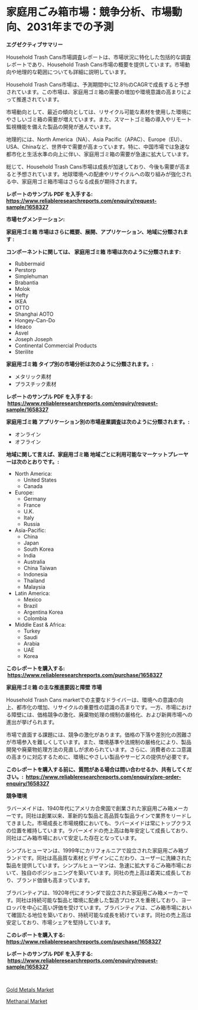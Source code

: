 <p><h1>家庭用ごみ箱市場：競争分析、市場動向、2031年までの予測</h1></p><p><strong>エグゼクティブサマリー</strong></p>
<p><p>Household Trash Cans市場調査レポートは、市場状況に特化した包括的な調査レポートであり、Household Trash Cans市場の概要を提供しています。市場動向や地理的な範囲についても詳細に説明しています。</p><p>Household Trash Cans市場は、予測期間中に12.8％のCAGRで成長すると予想されています。この市場は、家庭用ゴミ箱の需要の増加や環境意識の高まりによって推進されています。</p><p>市場動向として、最近の傾向としては、リサイクル可能な素材を使用した環境にやさしいゴミ箱の需要が増えています。また、スマートゴミ箱の導入やリモート監視機能を備えた製品の開発が進んでいます。</p><p>地理的には、North America（NA）、Asia Pacific（APAC）、Europe（EU）、USA、Chinaなど、世界中で需要が高まっています。特に、中国市場では急速な都市化と生活水準の向上に伴い、家庭用ゴミ箱の需要が急速に拡大しています。</p><p>総じて、Household Trash Cans市場は成長が加速しており、今後も需要が高まると予想されています。地球環境への配慮やリサイクルへの取り組みが強化される中、家庭用ゴミ箱市場はさらなる成長が期待されます。</p></p>
<p><strong>レポートのサンプル PDF を入手する: <a href="https://www.reliableresearchreports.com/enquiry/request-sample/1658327">https://www.reliableresearchreports.com/enquiry/request-sample/1658327</a></strong></p>
<p><strong>市場セグメンテーション:</strong></p>
<p><strong> 家庭用ゴミ箱 市場はさらに概要、展開、アプリケーション、地域に分類されます :</strong></p>
<p><strong>コンポーネントに関しては、 家庭用ゴミ箱 市場は次のように分類されます: &nbsp;</strong></p>
<p><ul><li>Rubbermaid</li><li>Perstorp</li><li>Simplehuman</li><li>Brabantia</li><li>Molok</li><li>Hefty</li><li>IKEA</li><li>OTTO</li><li>Shanghai AOTO</li><li>Hongey-Can-Do</li><li>Ideaco</li><li>Asvel</li><li>Joseph Joseph</li><li>Continental Commercial Products</li><li>Sterilite</li></ul></p>
<p><strong> 家庭用ゴミ箱 タイプ別の市場分析は次のように分類されます。:</strong></p>
<p><ul><li>メタリック素材</li><li>プラスチック素材</li></ul></p>
<p><strong>レポートのサンプル PDF を入手する: &nbsp;<a href="https://www.reliableresearchreports.com/enquiry/request-sample/1658327">https://www.reliableresearchreports.com/enquiry/request-sample/1658327</a></strong></p>
<p><strong> 家庭用ゴミ箱 アプリケーション別の市場産業調査は次のように分類されます。:</strong></p>
<p><ul><li>オンライン</li><li>オフライン</li></ul></p>
<p><strong>地域に関して言えば、家庭用ゴミ箱 地域ごとに利用可能なマーケットプレーヤーは次のとおりです。:</strong></p>
<p><ul>
    <li>
        North America:
        <ul>
            <li>United States</li>
            <li>Canada</li>
        </ul>
    </li>
    <li>
        Europe:
        <ul>
            <li>Germany</li>
            <li>France</li>
            <li>U.K.</li>
            <li>Italy</li>
            <li>Russia</li>
        </ul>
    </li>
    <li>
        Asia-Pacific:
        <ul>
            <li>China</li>
            <li>Japan</li>
            <li>South Korea</li>
            <li>India</li>
            <li>Australia</li>
            <li>China Taiwan</li>
            <li>Indonesia</li>
            <li>Thailand</li>
            <li>Malaysia</li>
        </ul>
    </li>
    <li>
        Latin America:
        <ul>
            <li>Mexico</li>
            <li>Brazil</li>
            <li>Argentina Korea</li>
            <li>Colombia</li>
        </ul>
    </li>
    <li>
        Middle East & Africa:
        <ul>
            <li>Turkey</li>
            <li>Saudi</li>
            <li>Arabia</li>
            <li>UAE</li>
            <li>Korea</li>
        </ul>
    </li>
    </ul></p>
<p><strong>このレポートを購入する: &nbsp;<a href="https://www.reliableresearchreports.com/purchase/1658327">https://www.reliableresearchreports.com/purchase/1658327</a></strong></p>
<p><strong>家庭用ゴミ箱 の主な推進要因と障壁 市場</strong></p>
<p><p>Household Trash Cans marketでの主要なドライバーは、環境への意識の向上、都市化の増加、リサイクルの重要性の認識の高まりです。一方、市場における障壁には、価格競争の激化、廃棄物処理の規制の厳格化、および新興市場への進出が挙げられます。</p><p>市場で直面する課題には、競争の激化があります。価格の下落や差別化の困難さが市場参入を難しくしています。また、環境基準や法規制の厳格化により、製品開発や廃棄物処理方法の見直しが求められています。さらに、消費者のエコ意識の高まりに対応するために、環境にやさしい製品やサービスの提供が必要です。</p></p>
<p><strong>このレポートを購入する前に、質問がある場合は問い合わせるか、共有してください。:&nbsp; <a href="https://www.reliableresearchreports.com/enquiry/pre-order-enquiry/1658327">https://www.reliableresearchreports.com/enquiry/pre-order-enquiry/1658327</a></strong></p>
<p><strong>競争環境</strong></p>
<p><p>ラバーメイドは、1940年代にアメリカ合衆国で創業された家庭用ごみ箱メーカーです。同社は創業以来、革新的な製品と高品質な製品ラインで業界をリードしてきました。市場成長と市場規模においても、ラバーメイドは常にトップクラスの位置を維持しています。ラバーメイドの売上高は毎年安定して成長しており、同社はごみ箱市場において安定した存在となっています。</p><p>シンプルヒューマンは、1999年にカリフォルニアで設立された家庭用ごみ箱ブランドです。同社は高品質な素材とデザインにこだわり、ユーザーに洗練された製品を提供しています。シンプルヒューマンは、急速に拡大するごみ箱市場において、独自のポジショニングを築いています。同社の売上高は着実に成長しており、ブランド価値も高まっています。</p><p>ブラバンティアは、1920年代にオランダで設立された家庭用ごみ箱メーカーです。同社は持続可能な製品と環境に配慮した製造プロセスを重視しており、ヨーロッパを中心に高い評価を受けています。ブラバンティアは、ごみ箱市場において確固たる地位を築いており、持続可能な成長を続けています。同社の売上高は安定しており、市場シェアを堅持しています。</p></p>
<p><strong>このレポートを購入する: &nbsp; <a href="https://www.reliableresearchreports.com/purchase/1658327">https://www.reliableresearchreports.com/purchase/1658327</a></strong></p>
<p><strong>レポートのサンプル PDF を入手する: &nbsp;<a href="https://www.reliableresearchreports.com/enquiry/request-sample/1658327">https://www.reliableresearchreports.com/enquiry/request-sample/1658327</a></strong><strong></strong></p>
<p>&nbsp;</p>
<p><p><a href="https://funky-papaya-cf4.notion.site/Gold-Metals-Market-Size-and-Examines-its-Market-Scope-with-a-Primary-Focus-on-Growth-Opportunities-fa3af4e7505d4a9ca9401a37ae8b1081">Gold Metals Market</a></p><p><a href="https://confirmed-shield-e13.notion.site/Methanal-Market-Size-Focuses-on-Market-Dynamics-In-Depth-Analysis-and-Future-Projections-of-its-Mar-a1f34242f44f4dd2ae8fbc80b313a5bb">Methanal Market</a></p></p>